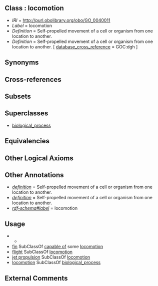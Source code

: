 
## Class : locomotion

 * *IRI* = http://purl.obolibrary.org/obo/GO_0040011
 * *Label* = locomotion
 * *Definition* = Self-propelled movement of a cell or organism from one location to another.
 * *Definition* = Self-propelled movement of a cell or organism from one location to another. [ [database_cross_reference](../../ef/oboInOwl#hasDbXref.md) = GOC:dgh ]

## Synonyms


## Cross-references


## Subsets


## Superclasses

 * [biological_process](../../GO/50/GO_0008150.md)

## Equivalencies


## Other Logical Axioms


## Other Annotations

 * *[definition](../../IAO/15/IAO_0000115.md)* = Self-propelled movement of a cell or organism from one location to another.
 * *[definition](../../IAO/15/IAO_0000115.md)* = Self-propelled movement of a cell or organism from one location to another.
 * *[rdf-schema#label](../../el/rdf-schema#label.md)* = locomotion

## Usage

 * -
 * [fin](../../CEPH/12/CEPH_0000112.md) SubClassOf [capable of](../../RO/15/RO_0002215.md) some [locomotion](../../GO/11/GO_0040011.md)
 * [flight](../../GO/61/GO_0060361.md) SubClassOf [locomotion](../../GO/11/GO_0040011.md)
 * [jet propulsion](../../CEPH/44/CEPH_0000144.md) SubClassOf [locomotion](../../GO/11/GO_0040011.md)
 * [locomotion](../../GO/11/GO_0040011.md) SubClassOf [biological_process](../../GO/50/GO_0008150.md)

## External Comments


